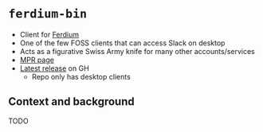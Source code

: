 # `ferdium-bin`

* Client for [Ferdium](https://ferdium.org/)
* One of the few FOSS clients that can access Slack on desktop
* Acts as a figurative Swiss Army knife for many other accounts/services
* [MPR page](https://mpr.makedeb.org/packages/ferdium-bin)
* [Latest release](https://github.com/ferdium/ferdium-app/releases/latest) on GH
    * Repo only has desktop clients

## Context and background
TODO

